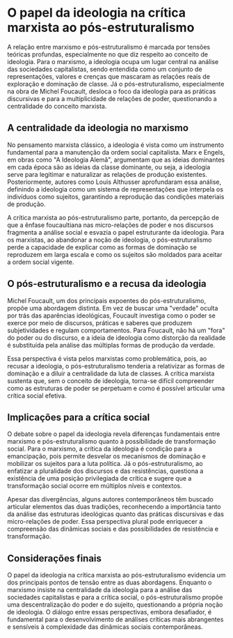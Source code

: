 # O papel da ideologia na crítica marxista ao pós-estruturalismo

A relação entre marxismo e pós-estruturalismo é marcada por tensões teóricas profundas, especialmente no que diz respeito ao conceito de ideologia. Para o marxismo, a ideologia ocupa um lugar central na análise das sociedades capitalistas, sendo entendida como um conjunto de representações, valores e crenças que mascaram as relações reais de exploração e dominação de classe. Já o pós-estruturalismo, especialmente na obra de Michel Foucault, desloca o foco da ideologia para as práticas discursivas e para a multiplicidade de relações de poder, questionando a centralidade do conceito marxista.

## A centralidade da ideologia no marxismo

No pensamento marxista clássico, a ideologia é vista como um instrumento fundamental para a manutenção da ordem social capitalista. Marx e Engels, em obras como "A Ideologia Alemã", argumentam que as ideias dominantes em cada época são as ideias da classe dominante, ou seja, a ideologia serve para legitimar e naturalizar as relações de produção existentes. Posteriormente, autores como Louis Althusser aprofundaram essa análise, definindo a ideologia como um sistema de representações que interpela os indivíduos como sujeitos, garantindo a reprodução das condições materiais de produção.

A crítica marxista ao pós-estruturalismo parte, portanto, da percepção de que a ênfase foucaultiana nas micro-relações de poder e nos discursos fragmenta a análise social e esvazia o papel estruturante da ideologia. Para os marxistas, ao abandonar a noção de ideologia, o pós-estruturalismo perde a capacidade de explicar como as formas de dominação se reproduzem em larga escala e como os sujeitos são moldados para aceitar a ordem social vigente.

## O pós-estruturalismo e a recusa da ideologia

Michel Foucault, um dos principais expoentes do pós-estruturalismo, propõe uma abordagem distinta. Em vez de buscar uma "verdade" oculta por trás das aparências ideológicas, Foucault investiga como o poder se exerce por meio de discursos, práticas e saberes que produzem subjetividades e regulam comportamentos. Para Foucault, não há um "fora" do poder ou do discurso, e a ideia de ideologia como distorção da realidade é substituída pela análise das múltiplas formas de produção da verdade.

Essa perspectiva é vista pelos marxistas como problemática, pois, ao recusar a ideologia, o pós-estruturalismo tenderia a relativizar as formas de dominação e a diluir a centralidade da luta de classes. A crítica marxista sustenta que, sem o conceito de ideologia, torna-se difícil compreender como as estruturas de poder se perpetuam e como é possível articular uma crítica social efetiva.

## Implicações para a crítica social

O debate sobre o papel da ideologia revela diferenças fundamentais entre marxismo e pós-estruturalismo quanto à possibilidade de transformação social. Para o marxismo, a crítica da ideologia é condição para a emancipação, pois permite desvelar os mecanismos de dominação e mobilizar os sujeitos para a luta política. Já o pós-estruturalismo, ao enfatizar a pluralidade dos discursos e das resistências, questiona a existência de uma posição privilegiada de crítica e sugere que a transformação social ocorre em múltiplos níveis e contextos.

Apesar das divergências, alguns autores contemporâneos têm buscado articular elementos das duas tradições, reconhecendo a importância tanto da análise das estruturas ideológicas quanto das práticas discursivas e das micro-relações de poder. Essa perspectiva plural pode enriquecer a compreensão das dinâmicas sociais e das possibilidades de resistência e transformação.

## Considerações finais

O papel da ideologia na crítica marxista ao pós-estruturalismo evidencia um dos principais pontos de tensão entre as duas abordagens. Enquanto o marxismo insiste na centralidade da ideologia para a análise das sociedades capitalistas e para a crítica social, o pós-estruturalismo propõe uma descentralização do poder e do sujeito, questionando a própria noção de ideologia. O diálogo entre essas perspectivas, embora desafiador, é fundamental para o desenvolvimento de análises críticas mais abrangentes e sensíveis à complexidade das dinâmicas sociais contemporâneas.